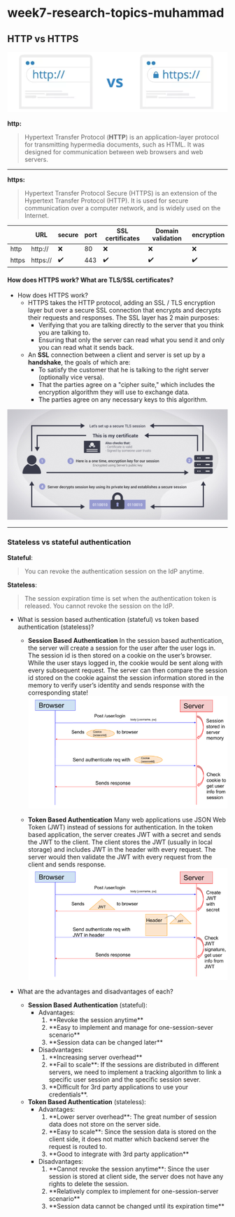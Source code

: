 # week7-research-topics-muhammad

## HTTP vs HTTPS
 

![HTTP vs HTTPS](/images/http-vs-https.webp  "HTTP vs HTTPS")
 

**http:**
> Hypertext Transfer Protocol (**HTTP**) is an application-layer protocol for transmitting hypermedia documents, such as HTML. It was designed for communication between web browsers and web servers.
---
**https:**
> Hypertext Transfer Protocol Secure (HTTPS) is an extension of the Hypertext Transfer Protocol (HTTP). It is used for secure communication over a computer network, and is widely used on the Internet.

|       | URL      | secure             | port | SSL certificates   | Domain validation  | encryption         |
|-------|----------|--------------------|------|--------------------|--------------------|--------------------|
| http  | http://  | :x:                | 80   | :x:                | :x:                | :x:                |
| https | https:// | :heavy_check_mark: | 443  | :heavy_check_mark: | :heavy_check_mark: | :heavy_check_mark: |

#### How does HTTPS work? What are TLS/SSL certificates?

+ How does HTTPS work?
	 - HTTPS takes the HTTP protocol, adding an SSL / TLS encryption layer but over a secure SSL connection that encrypts and decrypts their requests and responses.
	 The SSL layer has 2 main purposes:
		 * Verifying that you are talking directly to the server that you think you are talking to.
		 *   Ensuring that only the server can read what you send it and only you can read what it sends back.
	- An **SSL** connection between a client and server is set up by a **handshake**, the goals of which are:
	    * To satisfy the customer that he is talking to the right server (optionally vice versa).
		* That the parties agree on a "cipher suite," which includes the encryption algorithm they will use to exchange data.
		* The parties agree on any necessary keys to this algorithm.

![How TLS work](/images/What-is-TLS-infographic.png  "How TLS work")

----

### Stateless vs stateful authentication

**Stateful**: 
> You can revoke the authentication session on the IdP anytime.

**Stateless**: 
> The session expiration time is set when the authentication token is released. You cannot revoke the session on the IdP.

*    What is session based authentication (stateful) vs token based authentication (stateless)?
		+ **Session Based Authentication**
		In the session based authentication, the server will create a session for the user after the user logs in. The session id is then stored on a cookie on the user’s browser. While the user stays logged in, the cookie would be sent along with every subsequent request. The server can then compare the session id stored on the cookie against the session information stored in the memory to verify user’s identity and sends response with the corresponding state!
![Session Based Authentication flow](/images/Session-Based-Authentication-flow.png "Session Based Authentication flow")
		
		+ **Token Based Authentication**
		Many web applications use JSON Web Token (JWT) instead of sessions for authentication. In the token based application, the server creates JWT with a secret and sends the JWT to the client. The client stores the JWT (usually in local storage) and includes JWT in the header with every request. The server would then validate the JWT with every request from the client and sends response.
![Token Based Authentication flow](/images/Token-Based-Authentication-flow.png "Token Based Authentication flow")

*  What are the advantages and disadvantages of each?
	+ **Session Based Authentication** (stateful):
		- Advantages:
		  <ol>  
			<li> **Revoke the session anytime**</li>  
			<li>**Easy to implement and manage for one-session-sever scenario**</li>  
			<li>**Session data can be changed later**</li> 
			</ol>
		- Disadvantages:
			  <ol>  
			<li> **Increasing server overhead**</li>  
			<li>**Fail to scale**: If the sessions are distributed in different servers, we need to implement a tracking algorithm to link a specific user session and the specific session sever.</li>  
			<li>**Difficult for 3rd party applications to use your credentials**.</li> 
			</ol>
	+ **Token Based Authentication** (stateless):
		- Advantages:
		  <ol>  
			<li> **Lower server overhead**: The great number of session data does not store on the server side.</li>  
			<li>**Easy to scale**: Since the session data is stored on the client side, it does not matter which backend server the request is routed to.</li>  
			<li> **Good to integrate with 3rd party application**</li> 
			</ol>
		- Disadvantages:
			  <ol>  
			<li> **Cannot revoke the session anytime**: Since the user session is stored at client side, the server does not have any rights to delete the session.</li>  
			<li> **Relatively complex to implement for one-session-server scenario**</li>  
			<li>**Session data cannot be changed until its expiration time**</li> 
			</ol>
